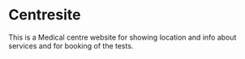 # Centresite
This is a Medical centre website for showing location and info about services and for booking of the tests.
